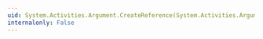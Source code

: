 ```yaml
---
uid: System.Activities.Argument.CreateReference(System.Activities.Argument,System.String)
internalonly: False
---
```

